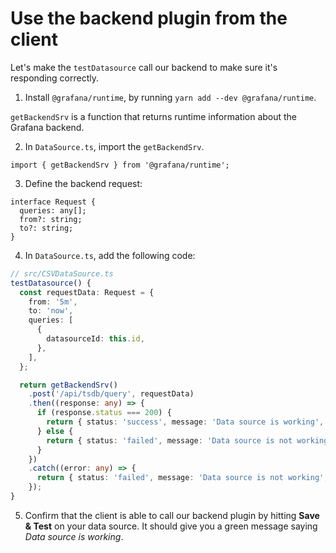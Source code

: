 # Use the backend plugin from the client

Let's make the `testDatasource` call our backend to make sure it's responding correctly.

1. Install `@grafana/runtime`, by running `yarn add --dev @grafana/runtime`.

`getBackendSrv` is a function that returns runtime information about the Grafana backend.

2. In `DataSource.ts`, import the `getBackendSrv`.

```
import { getBackendSrv } from '@grafana/runtime';
```

3. Define the backend request:

```
interface Request {
  queries: any[];
  from?: string;
  to?: string;
}
```

4. In `DataSource.ts`, add the following code:

```ts
// src/CSVDataSource.ts
testDatasource() {
  const requestData: Request = {
    from: '5m',
    to: 'now',
    queries: [
      {
        datasourceId: this.id,
      },
    ],
  };

  return getBackendSrv()
    .post('/api/tsdb/query', requestData)
    .then((response: any) => {
      if (response.status === 200) {
        return { status: 'success', message: 'Data source is working', title: 'Success' };
      } else {
        return { status: 'failed', message: 'Data source is not working', title: 'Error' };
      }
    })
    .catch((error: any) => {
      return { status: 'failed', message: 'Data source is not working', title: 'Error' };
    });
}
```

5. Confirm that the client is able to call our backend plugin by hitting **Save & Test** on your data source. It should give you a green message saying _Data source is working_.
